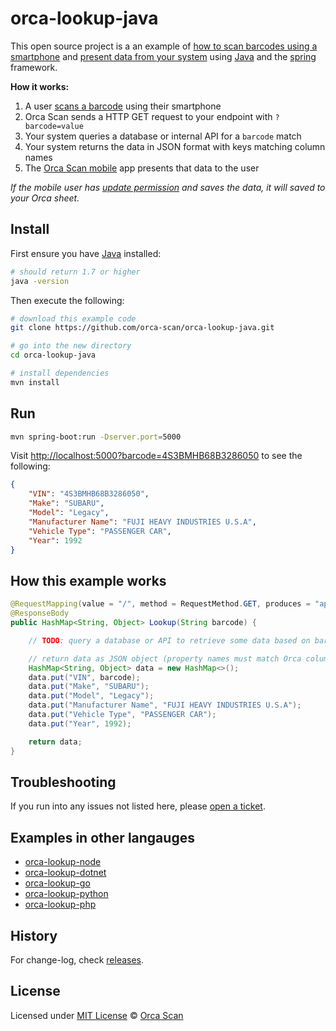 # orca-lookup-java

This open source project is a an example of [how to scan barcodes using a smartphone](https://orcascan.com/mobile) and [present data from your system](https://orcascan.com/docs/api/lookup-url) using [Java](https://adoptopenjdk.net/?variant=openjdk8&jvmVariant=hotspot) and the [spring](https://spring.io/) framework.

**How it works:**

1. A user [scans a barcode](https://orcascan.com/mobile) using their smartphone
2. Orca Scan sends a HTTP GET request to your endpoint with `?barcode=value`
3. Your system queries a database or internal API for a `barcode` match
4. Your system returns the data in JSON format with keys matching column names
5. The [Orca Scan mobile](https://orcascan.com/mobile) app presents that data to the user

*If the mobile user has [update permission](https://orcascan.com/docs/getting-started/adding-users#selecting-user-permissions) and saves the data, it will saved to your Orca sheet.*

## Install

First ensure you have [Java](https://adoptopenjdk.net/?variant=openjdk8&jvmVariant=hotspot) installed:

```bash
# should return 1.7 or higher
java -version
```

Then execute the following:

```bash
# download this example code
git clone https://github.com/orca-scan/orca-lookup-java.git

# go into the new directory
cd orca-lookup-java

# install dependencies
mvn install
```

## Run

```bash
mvn spring-boot:run -Dserver.port=5000
```

Visit [http://localhost:5000?barcode=4S3BMHB68B3286050](http://localhost:5000?barcode=4S3BMHB68B3286050) to see the following:

```json
{
    "VIN": "4S3BMHB68B3286050",
    "Make": "SUBARU",
    "Model": "Legacy",
    "Manufacturer Name": "FUJI HEAVY INDUSTRIES U.S.A",
    "Vehicle Type": "PASSENGER CAR",
    "Year": 1992
}
```

## How this example works

```java
@RequestMapping(value = "/", method = RequestMethod.GET, produces = "application/json")
@ResponseBody
public HashMap<String, Object> Lookup(String barcode) {

    // TODO: query a database or API to retrieve some data based on barcode value

    // return data as JSON object (property names must match Orca column names)
    HashMap<String, Object> data = new HashMap<>();
    data.put("VIN", barcode);
    data.put("Make", "SUBARU");
    data.put("Model", "Legacy");
    data.put("Manufacturer Name", "FUJI HEAVY INDUSTRIES U.S.A");
    data.put("Vehicle Type", "PASSENGER CAR");
    data.put("Year", 1992);

    return data;
}
```

## Troubleshooting

If you run into any issues not listed here, please [open a ticket](https://github.com/orca-scan/orca-lookup-java/issues).


## Examples in other langauges
* [orca-lookup-node](https://github.com/orca-scan/orca-lookup-node)
* [orca-lookup-dotnet](https://github.com/orca-scan/orca-lookup-dotnet)
* [orca-lookup-go](https://github.com/orca-scan/orca-lookup-go)
* [orca-lookup-python](https://github.com/orca-scan/orca-lookup-python)
* [orca-lookup-php](https://github.com/orca-scan/orca-lookup-php)

## History

For change-log, check [releases](https://github.com/orca-scan/orca-lookup-java/releases).

## License

Licensed under [MIT License](LICENSE) &copy; [Orca Scan](https://orcascan.com)
